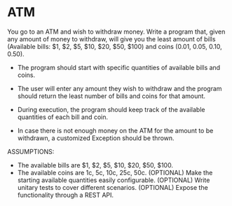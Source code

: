 # ATM

You go to an ATM and wish to withdraw money. Write a program that, given any amount of money to withdraw, will give you the least amount of bills (Available bills: $1, $2, $5, $10, $20, $50, $100) and coins (0.01, 0.05, 0.10, 0.50).
 
- The program should start with specific quantities of available bills and coins.

- The user will enter any amount they wish to withdraw and the program should return the least number of bills and coins for that amount.

- During execution, the program should keep track of the available quantities of each bill and coin.

- In case there is not enough money on the ATM for the amount to be withdrawn, a customized Exception should be thrown.

ASSUMPTIONS:
- The available bills are $1, $2, $5, $10, $20, $50, $100.
- The available coins are 1c, 5c, 10c, 25c, 50c.
(OPTIONAL) Make the starting available quantities easily configurable.
(OPTIONAL) Write unitary tests to cover different scenarios.
(OPTIONAL) Expose the functionality through a REST API.
